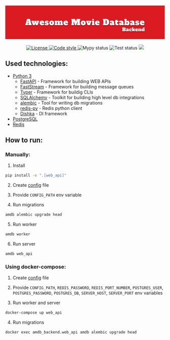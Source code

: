 ![Image](/assets/main_banner.png)

<p align="center">
    <a href="https://github.com/Awesome-Movie-Database/amdb-backend/blob/main/LICENSE" target="_blank">
        <img src="https://img.shields.io/github/license/Awesome-Movie-Database/amdb-backend" alt="License">
    </a>
    <a href="https://github.com/astral-sh/ruff">
        <img src="https://img.shields.io/badge/code_style-ruff-%236b00ff" alt="Code style">
    </a>
    <a>
        <img src="https://img.shields.io/github/actions/workflow/status/Awesome-Movie-Database/amdb-backend/lint.yaml?label=mypy" alt="Mypy status">
    </a>
    <a>
        <img src="https://img.shields.io/github/actions/workflow/status/Awesome-Movie-Database/amdb-backend/test.yaml?label=test"
        alt="Test status">
    </a>
    <a href="https://codecov.io/github/Awesome-Movie-Database/amdb-backend" >
        <img src="https://codecov.io/github/Awesome-Movie-Database/amdb-backend/graph/badge.svg?token=7JK9QG9N0X"/>
    </a>
</p>

## Used technologies:

* [Python 3](https://www.python.org/downloads/)
    * [FastAPI](https://github.com/tiangolo/fastapi) - Framework for building WEB APIs
    * [FastStream](https://github.com/airtai/faststream) - Framework for building message queues
    * [Typer](https://github.com/tiangolo/typer) - Framework for buildig CLIs
    * [SQLAlchemy](https://github.com/sqlalchemy/sqlalchemy) - Toolkit for building high level db integrations
    * [alembic](https://github.com/sqlalchemy/alembic) - Tool for writing db migrations
    * [redis-py](https://github.com/redis/redis-py) - Redis python client
    * [Dishka](https://github.com/reagento/dishka) - DI framework
* [PostgreSQL](https://www.postgresql.org/)
* [Redis](https://redis.io/)


## How to run:

### Manually:

1. Install

```sh
pip install -e ".[web_api]"
```

2. Create [config](./config/prod_config.template.toml) file

3. Provide `CONFIG_PATH` env variable

4. Run migrations

```sh
amdb alembic upgrade head
```

5. Run worker

```sh
amdb worker
```

6. Run server

```sh
amdb web_api
```

### Using docker-compose:

1. Create [config](./config/prod_config.template.toml) file

2. Provide `CONFIG_PATH`, `REDIS_PASSWORD`, `REDIS_PORT_NUMBER`, `POSTGRES_USER`, `POSTGRES_PASSWORD`, `POSTGRES_DB`, `SERVER_HOST`, `SERVER_PORT` env variables

3. Run worker and server

```sh
docker-compose up web_api
```

4. Run migrations

```sh
docker exec amdb_backend.web_api amdb alembic upgrade head
```
